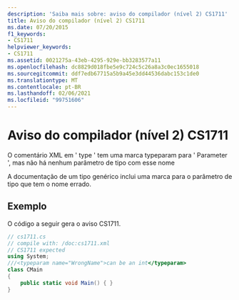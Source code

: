```yaml
---
description: 'Saiba mais sobre: aviso do compilador (nível 2) CS1711'
title: Aviso do compilador (nível 2) CS1711
ms.date: 07/20/2015
f1_keywords:
- CS1711
helpviewer_keywords:
- CS1711
ms.assetid: 0021275a-43eb-4295-929e-bb3283577a11
ms.openlocfilehash: dc8829d018fbe5e9c724c5c26a8a3c0ec1655018
ms.sourcegitcommit: ddf7edb67715a5b9a45e3dd44536dabc153c1de0
ms.translationtype: MT
ms.contentlocale: pt-BR
ms.lasthandoff: 02/06/2021
ms.locfileid: "99751606"
---
```

# <a name="compiler-warning-level-2-cs1711"></a>Aviso do compilador (nível 2) CS1711

O comentário XML em ' type ' tem uma marca typeparam para ' Parameter ', mas não há nenhum parâmetro de tipo com esse nome  
  
 A documentação de um tipo genérico inclui uma marca para o parâmetro de tipo que tem o nome errado.  
  
## <a name="example"></a>Exemplo  

 O código a seguir gera o aviso CS1711.  
  
```csharp  
// cs1711.cs  
// compile with: /doc:cs1711.xml  
// CS1711 expected  
using System;  
///<typeparam name="WrongName">can be an int</typeparam>  
class CMain  
{  
    public static void Main() { }  
}  
```
